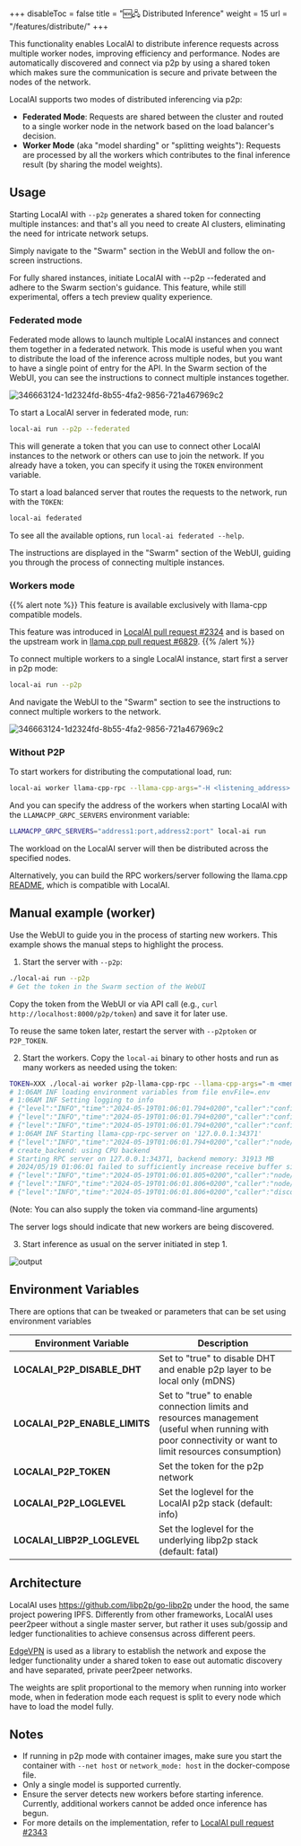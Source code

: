 +++
disableToc = false
title = "🆕🖧 Distributed Inference"
weight = 15
url = "/features/distribute/"
+++


This functionality enables LocalAI to distribute inference requests across multiple worker nodes, improving efficiency and performance. Nodes are automatically discovered and connect via p2p by using a shared token which makes sure the communication is secure and private between the nodes of the network.

LocalAI supports two modes of distributed inferencing via p2p:

- **Federated Mode**: Requests are shared between the cluster and routed to a single worker node in the network based on the load balancer's decision.
- **Worker Mode** (aka "model sharding" or "splitting weights"): Requests are processed by all the workers which contributes to the final inference result (by sharing the model weights).

## Usage

Starting LocalAI with `--p2p` generates a shared token for connecting multiple instances: and that's all you need to create AI clusters, eliminating the need for intricate network setups. 

Simply navigate to the "Swarm" section in the WebUI and follow the on-screen instructions.

For fully shared instances, initiate LocalAI with --p2p --federated and adhere to the Swarm section's guidance. This feature, while still experimental, offers a tech preview quality experience.

### Federated mode

Federated mode allows to launch multiple LocalAI instances and connect them together in a federated network. This mode is useful when you want to distribute the load of the inference across multiple nodes, but you want to have a single point of entry for the API. In the Swarm section of the WebUI, you can see the instructions to connect multiple instances together.

![346663124-1d2324fd-8b55-4fa2-9856-721a467969c2](https://github.com/user-attachments/assets/19ebd44a-20ff-412c-b92f-cfb8efbe4b21)

To start a LocalAI server in federated mode, run:

```bash
local-ai run --p2p --federated
```

This will generate a token that you can use to connect other LocalAI instances to the network or others can use to join the network. If you already have a token, you can specify it using the `TOKEN` environment variable.

To start a load balanced server that routes the requests to the network, run with the `TOKEN`:

```bash
local-ai federated
```

To see all the available options, run `local-ai federated --help`.

The instructions are displayed in the "Swarm" section of the WebUI, guiding you through the process of connecting multiple instances.

### Workers mode

{{% alert note %}}
This feature is available exclusively with llama-cpp compatible models.

This feature was introduced in [LocalAI pull request #2324](https://github.com/mudler/LocalAI/pull/2324) and is based on the upstream work in [llama.cpp pull request #6829](https://github.com/ggerganov/llama.cpp/pull/6829).
{{% /alert %}}

To connect multiple workers to a single LocalAI instance, start first a server in p2p mode:

```bash
local-ai run --p2p
```

And navigate the WebUI to the "Swarm" section to see the instructions to connect multiple workers to the network.

![346663124-1d2324fd-8b55-4fa2-9856-721a467969c2](https://github.com/user-attachments/assets/b8cadddf-a467-49cf-a1ed-8850de95366d)

### Without P2P

To start workers for distributing the computational load, run:

```bash
local-ai worker llama-cpp-rpc --llama-cpp-args="-H <listening_address> -p <listening_port> -m <memory>" 
```

And you can specify the address of the workers when starting LocalAI with the `LLAMACPP_GRPC_SERVERS` environment variable:

```bash
LLAMACPP_GRPC_SERVERS="address1:port,address2:port" local-ai run
```
The workload on the LocalAI server will then be distributed across the specified nodes.

Alternatively, you can build the RPC workers/server following the llama.cpp [README](https://github.com/ggerganov/llama.cpp/blob/master/examples/rpc/README.md), which is compatible with LocalAI.

## Manual example (worker)

Use the WebUI to guide you in the process of starting new workers. This example shows the manual steps to highlight the process.

1. Start the server with `--p2p`:

```bash
./local-ai run --p2p
# Get the token in the Swarm section of the WebUI
```

Copy the token from the WebUI or via API call (e.g., `curl http://localhost:8000/p2p/token`) and save it for later use.

To reuse the same token later, restart the server with `--p2ptoken` or `P2P_TOKEN`.

2. Start the workers. Copy the `local-ai` binary to other hosts and run as many workers as needed using the token:

```bash
TOKEN=XXX ./local-ai worker p2p-llama-cpp-rpc --llama-cpp-args="-m <memory>" 
# 1:06AM INF loading environment variables from file envFile=.env
# 1:06AM INF Setting logging to info
# {"level":"INFO","time":"2024-05-19T01:06:01.794+0200","caller":"config/config.go:288","message":"connmanager disabled\n"}
# {"level":"INFO","time":"2024-05-19T01:06:01.794+0200","caller":"config/config.go:295","message":" go-libp2p resource manager protection enabled"}
# {"level":"INFO","time":"2024-05-19T01:06:01.794+0200","caller":"config/config.go:409","message":"max connections: 100\n"}
# 1:06AM INF Starting llama-cpp-rpc-server on '127.0.0.1:34371'
# {"level":"INFO","time":"2024-05-19T01:06:01.794+0200","caller":"node/node.go:118","message":" Starting EdgeVPN network"}
# create_backend: using CPU backend
# Starting RPC server on 127.0.0.1:34371, backend memory: 31913 MB
# 2024/05/19 01:06:01 failed to sufficiently increase receive buffer size (was: 208 kiB, wanted: 2048 kiB, got: 416 kiB). # See https://github.com/quic-go/quic-go/wiki/UDP-Buffer-Sizes for details.
# {"level":"INFO","time":"2024-05-19T01:06:01.805+0200","caller":"node/node.go:172","message":" Node ID: 12D3KooWJ7WQAbCWKfJgjw2oMMGGss9diw3Sov5hVWi8t4DMgx92"}
# {"level":"INFO","time":"2024-05-19T01:06:01.806+0200","caller":"node/node.go:173","message":" Node Addresses: [/ip4/127.0.0.1/tcp/44931 /ip4/127.0.0.1/udp/33251/quic-v1/webtransport/certhash/uEiAWAhZ-W9yx2ZHnKQm3BE_ft5jjoc468z5-Rgr9XdfjeQ/certhash/uEiB8Uwn0M2TQBELaV2m4lqypIAY2S-2ZMf7lt_N5LS6ojw /ip4/127.0.0.1/udp/35660/quic-v1 /ip4/192.168.68.110/tcp/44931 /ip4/192.168.68.110/udp/33251/quic-v1/webtransport/certhash/uEiAWAhZ-W9yx2ZHnKQm3BE_ft5jjoc468z5-Rgr9XdfjeQ/certhash/uEiB8Uwn0M2TQBELaV2m4lqypIAY2S-2ZMf7lt_N5LS6ojw /ip4/192.168.68.110/udp/35660/quic-v1 /ip6/::1/tcp/41289 /ip6/::1/udp/33160/quic-v1/webtransport/certhash/uEiAWAhZ-W9yx2ZHnKQm3BE_ft5jjoc468z5-Rgr9XdfjeQ/certhash/uEiB8Uwn0M2TQBELaV2m4lqypIAY2S-2ZMf7lt_N5LS6ojw /ip6/::1/udp/35701/quic-v1]"}
# {"level":"INFO","time":"2024-05-19T01:06:01.806+0200","caller":"discovery/dht.go:104","message":" Bootstrapping DHT"}
```

(Note: You can also supply the token via command-line arguments)

The server logs should indicate that new workers are being discovered.

3. Start inference as usual on the server initiated in step 1.

![output](https://github.com/mudler/LocalAI/assets/2420543/8ca277cf-c208-4562-8929-808b2324b584)


## Environment Variables

There are options that can be tweaked or parameters that can be set using environment variables

| Environment Variable | Description |
|----------------------|-------------|
| **LOCALAI_P2P_DISABLE_DHT** | Set to "true" to disable DHT and enable p2p layer to be local only (mDNS) |
| **LOCALAI_P2P_ENABLE_LIMITS** | Set to "true" to enable connection limits and resources management (useful when running with poor connectivity or want to limit resources consumption) |
| **LOCALAI_P2P_TOKEN** | Set the token for the p2p network |
| **LOCALAI_P2P_LOGLEVEL** | Set the loglevel for the LocalAI p2p stack (default: info) |
| **LOCALAI_LIBP2P_LOGLEVEL** | Set the loglevel for the underlying libp2p stack (default: fatal) |

## Architecture

LocalAI uses https://github.com/libp2p/go-libp2p under the hood, the same project powering IPFS. Differently from other frameworks, LocalAI uses peer2peer without a single master server, but rather it uses sub/gossip and ledger functionalities to achieve consensus across different peers. 

[EdgeVPN](https://github.com/mudler/edgevpn) is used as a library to establish the network and expose the ledger functionality under a shared token to ease out automatic discovery and have separated, private peer2peer networks.

The weights are split proportional to the memory when running into worker mode, when in federation mode each request is split to every node which have to load the model fully.

## Notes

- If running in p2p mode with container images, make sure you start the container with `--net host` or `network_mode: host` in the docker-compose file.
- Only a single model is supported currently.
- Ensure the server detects new workers before starting inference. Currently, additional workers cannot be added once inference has begun.
- For more details on the implementation, refer to [LocalAI pull request #2343](https://github.com/mudler/LocalAI/pull/2343)


